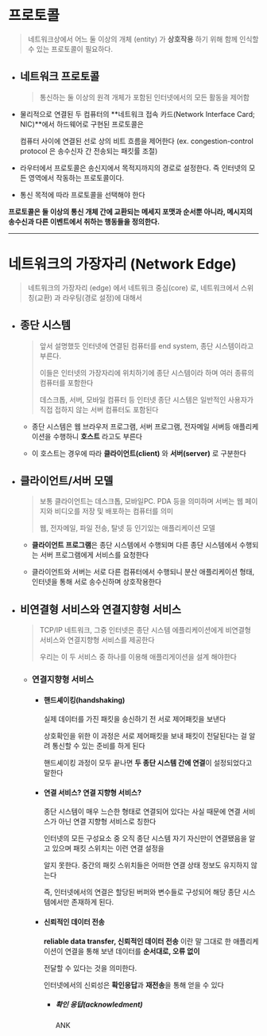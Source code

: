 # 프로토콜

>네트워크상에서 어느 둘 이상의 개체 (entity) 가 **상호작용** 하기 위해 함께 인식할 수 있는 프로토콜이 필요하다.



* ## 네트워크 프로토콜

  > 통신하는 둘 이상의 원격 개체가 포함된 인터넷에서의 모든 활동을 제어함

  

* 물리적으로 연결된 두 컴퓨터의 **네트워크 접속 카드(Network Interface Card; NIC)**에서 하드웨어로 구현된 프로토콜은

  컴퓨터 사이에 연결된 선로 상의 비트 흐름을 제어한다 (ex. congestion-control protocol 은 송수신자 간 전송되는 패킷률 조절)

  

* 라우터에서 프로토콜은 송신지에서 목적지까지의 경로로 설정한다. 즉 인터넷의 모든 영역에서 작동하는 프로토콜이다.



 * 통신 목적에 따라 프로토콜을 선택해야 한다

**프로토콜은 둘 이상의 통신 개체 간에 교환되는 메세지 포맷과 순서뿐 아니라, 메시지의 송수신과 다른 이벤트에서 취하는 행동들을 정의한다.**

---





# 네트워크의 가장자리 (Network Edge)

> 네트워크의 가장자리 (edge) 에서 네트워크 중심(core) 로, 네트워크에서 스위칭(교환) 과 라우팅(경로 설정)에 대해서 



* ## 종단 시스템

  > 앞서 설명했듯 인터넷에 연결된 컴퓨터를 end system, 종단 시스템이라고 부른다.
  >
  > 이들은 인터넷의 가장자리에 위치하기에 종단 시스템이라 하며 여러 종류의 컴퓨터를 포함한다
  >
  > 데스크톱, 서버, 모바일 컴퓨터 등 인터넷 종단 시스템은 일반적인 사용자가 직접 접하지 않는 서버 컴퓨터도 포함된다

  * 종단 시스템은 웹 브라우저 프로그램, 서버 프로그램, 전자메일 서버등 애플리케이션을 수행하니 **호스트** 라고도 부른다

  * 이 호스트는 경우에 따라 **클라이언트(client)** 와 **서버(server)** 로 구분한다

    

* ## 클라이언트/서버 모델

  > 보통 클라이언트는 데스크톱, 모바일PC. PDA 등을 의미하며 서버는 웹 페이지와 비디오를 저장 및 배포하는 컴퓨터를 의미
  >
  > 웹, 전자메일, 파일 전송, 탈넷 등 인기있는 애플리케이션 모델

  * **클라이언트 프로그램**은 종단 시스템에서 수행되며 다른 종단 시스템에서 수행되는 서버 프로그램에게 서비스를 요청한다 

    

  * 클라이언트와 서버는 서로 다른 컴퓨터에서 수행되니 분산 애플리케이션 형태, 인터넷을 통해 서로 송수신하며 상호작용한다

    

* ## 비연결형 서비스와 연결지향형 서비스

  > TCP/IP 네트워크, 그중 인터넷은 종단 시스템 에플리케이션에게 비연결형 서비스와 연결지향형 서비스를 제공한다
  >
  > 우리는 이 두 서비스 중 하나를 이용해 애플리게이션을 설계 해야한다

  

  + ### 연결지향형 서비스

    

    * #### 핸드셰이킹(handshaking)

      실제 데이터를 가진 패킷을 송신하기 전 서로 제어패킷을 보낸다

      상호확인을 위한 이 과정은 서로 제어패킷을 보내 패킷이 전달된다는 걸 알려 통신할 수 있는 준비를 하게 된다

      핸드셰이킹 과정이 모두 끝나면 **두 종단 시스템 간에 연결**이 설정되었다고 말한다

      

    * #### 연결 서비스? 연결 지향형 서비스?

      종단 시스템이 매우 느슨한 형태로 연결되어 있다는 사실 때문에 연결 서비스가 아닌 연결 지향형 서비스로 칭한다

      인터넷의 모든 구성요소 중 오직 종단 시스템 자기 자신만이 연결됐음을 알고 있으며 패킷 스위치는 이런 연결 설정을

      알지 못한다. 중간의 패킷 스위치들은 어떠한 연결 상태 정보도 유지하지 않는다

      즉, 인터넷에서의 연결은 할당된 버퍼와 변수들로 구성되어 해당 종단 시스템에서만 존재하게 된다.

      

    * #### 신뢰적인 데이터 전송

      **reliable data transfer, 신뢰적인 데이터 전송** 이란 말 그대로 한 애플리케이션이 연결을 통해 보낸 데이터를 **순서대로, 오류 없이**

      전달할 수 있다는 것을 의미한다.

      인터넷에서의 신뢰성은 **확인응답**과 **재전송**을 통해 얻을 수 있다

      

      + ##### 확인 응답(acknowledment)

        ANK

      

  

  